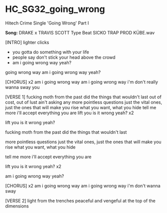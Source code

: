# HC_SG32_going_wrong
Hitech Crime Single 'Going Wrong' Part I

**Song:** DRAKE x TRAVIS SCOTT Type Beat  SICKO TRAP  PROD  KÜBE.wav

[INTRO]
lighter clicks
- you gotta do something with your life
- people say don't stick your head above the crowd
- am i going wrong way yeah?

going wrong way
am i going wrong way yeah?

[CHORUS] x2
am i going wrong way
am i going wrong way
i'm don't really wanna sway you

[VERSE 1]
fucking moth from the past
did the things that wouldn't last
out of cost, out of lust
ain't asking any more pointless questions
just the vital ones, just the ones that will make you rise
what you want, what you hide 
tell me more 
i'll accept everything you are
lift you is it wrong yeah? x2

lift you is it wrong yeah?

fucking moth from the past
did the things that wouldn't last

more pointless questions
just the vital ones, just the ones that will make you rise
what you want, what you hide

tell me more 
i'll accept everything you are

lift you is it wrong yeah? x2

am i going wrong way yeah?

[CHORUS] x2
am i going wrong way
am i going wrong way
i'm don't wanna sway

[VERSE 2]
light from the trenches
peaceful and vengeful 
at the top of the dimensions











